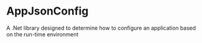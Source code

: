 # AppJsonConfig
A .Net library designed to determine how to configure an application based on the run-time environment
